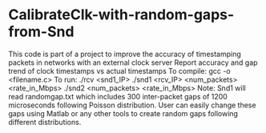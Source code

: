 # CalibrateClk-with-random-gaps-from-Snd
This code is part of a project to improve the accuracy of timestamping packets in networks with an external clock server
Report accuracy and gap trend of clock timestamps vs actual timestamps
To compile: gcc -o <name> <filename.c>
To run:
./rcv <snd1_IP>
./snd1 <rcv_IP> <num_packets> <rate_in_Mbps>
./snd2 <rcvIP> <num_packets> <rate_in_Mbps>
Note: Snd1 will read randomgap.txt which includes 300 inter-packet gaps of 1200 microseconds following Poisson distribution. User can easily change these gaps using Matlab or any other tools to create random gaps following different distributions.
